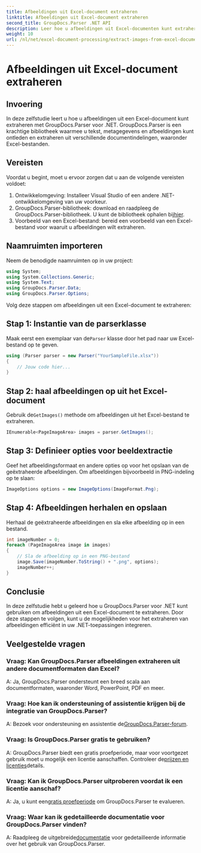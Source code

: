 ```yaml
---
title: Afbeeldingen uit Excel-document extraheren
linktitle: Afbeeldingen uit Excel-document extraheren
second_title: GroupDocs.Parser .NET API
description: Leer hoe u afbeeldingen uit Excel-documenten kunt extraheren met GroupDocs.Parser voor .NET. Stapsgewijze handleiding met codevoorbeelden.
weight: 10
url: /nl/net/excel-document-processing/extract-images-from-excel-document/
---
```


# Afbeeldingen uit Excel-document extraheren

## Invoering
In deze zelfstudie leert u hoe u afbeeldingen uit een Excel-document kunt extraheren met GroupDocs.Parser voor .NET. GroupDocs.Parser is een krachtige bibliotheek waarmee u tekst, metagegevens en afbeeldingen kunt ontleden en extraheren uit verschillende documentindelingen, waaronder Excel-bestanden.
## Vereisten
Voordat u begint, moet u ervoor zorgen dat u aan de volgende vereisten voldoet:
1. Ontwikkelomgeving: Installeer Visual Studio of een andere .NET-ontwikkelomgeving van uw voorkeur.
2.  GroupDocs.Parser-bibliotheek: download en raadpleeg de GroupDocs.Parser-bibliotheek. U kunt de bibliotheek ophalen bij[hier](https://releases.groupdocs.com/parser/net/).
3. Voorbeeld van een Excel-bestand: bereid een voorbeeld van een Excel-bestand voor waaruit u afbeeldingen wilt extraheren.
## Naamruimten importeren
Neem de benodigde naamruimten op in uw project:
```csharp
using System;
using System.Collections.Generic;
using System.Text;
using GroupDocs.Parser.Data;
using GroupDocs.Parser.Options;
```
Volg deze stappen om afbeeldingen uit een Excel-document te extraheren:
## Stap 1: Instantie van de parserklasse
 Maak eerst een exemplaar van de`Parser` klasse door het pad naar uw Excel-bestand op te geven.
```csharp
using (Parser parser = new Parser("YourSampleFile.xlsx"))
{
    // Jouw code hier...
}
```
## Stap 2: haal afbeeldingen op uit het Excel-document
 Gebruik de`GetImages()` methode om afbeeldingen uit het Excel-bestand te extraheren.
```csharp
IEnumerable<PageImageArea> images = parser.GetImages();
```
## Stap 3: Definieer opties voor beeldextractie
Geef het afbeeldingsformaat en andere opties op voor het opslaan van de geëxtraheerde afbeeldingen. Om afbeeldingen bijvoorbeeld in PNG-indeling op te slaan:
```csharp
ImageOptions options = new ImageOptions(ImageFormat.Png);
```
## Stap 4: Afbeeldingen herhalen en opslaan
Herhaal de geëxtraheerde afbeeldingen en sla elke afbeelding op in een bestand.
```csharp
int imageNumber = 0;
foreach (PageImageArea image in images)
{
    // Sla de afbeelding op in een PNG-bestand
    image.Save(imageNumber.ToString() + ".png", options);
    imageNumber++;
}
```
## Conclusie
In deze zelfstudie hebt u geleerd hoe u GroupDocs.Parser voor .NET kunt gebruiken om afbeeldingen uit een Excel-document te extraheren. Door deze stappen te volgen, kunt u de mogelijkheden voor het extraheren van afbeeldingen efficiënt in uw .NET-toepassingen integreren.

## Veelgestelde vragen
### Vraag: Kan GroupDocs.Parser afbeeldingen extraheren uit andere documentformaten dan Excel?
A: Ja, GroupDocs.Parser ondersteunt een breed scala aan documentformaten, waaronder Word, PowerPoint, PDF en meer.
### Vraag: Hoe kan ik ondersteuning of assistentie krijgen bij de integratie van GroupDocs.Parser?
 A: Bezoek voor ondersteuning en assistentie de[GroupDocs.Parser-forum](https://forum.groupdocs.com/c/parser/17).
### Vraag: Is GroupDocs.Parser gratis te gebruiken?
 A: GroupDocs.Parser biedt een gratis proefperiode, maar voor voortgezet gebruik moet u mogelijk een licentie aanschaffen. Controleer de[prijzen en licenties](https://purchase.groupdocs.com/buy)details.
### Vraag: Kan ik GroupDocs.Parser uitproberen voordat ik een licentie aanschaf?
 A: Ja, u kunt een[gratis proefperiode](https://releases.groupdocs.com/) om GroupDocs.Parser te evalueren.
### Vraag: Waar kan ik gedetailleerde documentatie voor GroupDocs.Parser vinden?
 A: Raadpleeg de uitgebreide[documentatie](https://tutorials.groupdocs.com/parser/net/) voor gedetailleerde informatie over het gebruik van GroupDocs.Parser.